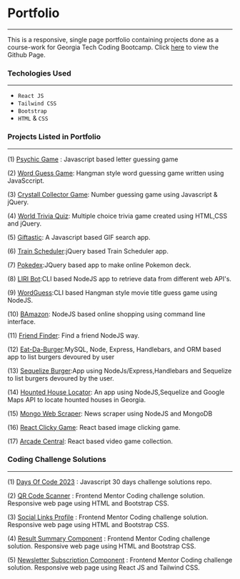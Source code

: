 # Portfolio
---
This is a responsive, single page portfolio containing projects done as a course-work for Georgia Tech Coding Bootcamp. 
Click [here](https://pshegde123.github.io/Portfolio.github.io/) to view the Github Page.

### Techologies Used
---
* `React JS`
* `Tailwind CSS`
* `Bootstrap`
* `HTML` & `CSS` 

### Projects Listed in Portfolio
---
(1) [Psychic Game](https://github.com/pshegde123/Psychic-Game.github.io) : Javascript based letter guessing game

(2) [Word Guess Game](https://github.com/pshegde123/Word-Guess-Game): Hangman style word guessing game written using JavaSccript.

(3) [Crystall Collector Game](https://github.com/pshegde123/unit-4-game.github.io): Number guessing game using Javascript & jQuery.

(4) [World Trivia Quiz](https://github.com/pshegde123/TriviaGame.github.io): Multiple choice trivia game created using HTML,CSS and jQuery.

(5) [Giftastic](https://github.com/pshegde123/GifTastic.github.io): A Javascript based GIF search app.

(6) [Train Scheduler](https://github.com/pshegde123/TrainScheduler.github.io):jQuery based Train Scheduler app.

(7) [Pokedex](https://github.com/pshegde123/pokedex.github.io):JQuery based app to make online Pokemon deck.

(8) [LIRI Bot](https://github.com/pshegde123/liri-node-app):CLI based NodeJS app to retrieve data from different web API's.

(9) [WordGuess](https://github.com/pshegde123/Constructor-word-game):CLI based Hangman style movie title guess game using NodeJS.

(10) [BAmazon](https://github.com/pshegde123/NodeJS-Shopping-App): NodeJS based online shopping using command line interface.

(11) [Friend Finder](https://github.com/pshegde123/FriendFinder): Find a friend NodeJS way.

(12) [Eat-Da-Burger](https://github.com/pshegde123/burger):MySQL, Node, Express, Handlebars, and ORM based app to list burgers devoured by user

(13) [Sequelize Burger](https://github.com/pshegde123/sequelizedBurger):App using NodeJs/Express,Handlebars and Sequelize to list burgers devoured by the user.

(14) [Hounted House Locator](https://github.com/pshegde123/gt-project2-group4): An app using NodeJS,Sequelize and Google Maps API to locate hounted houses in Georgia.

(15) [Mongo Web Scraper](https://github.com/pshegde123/web-scrapper): News scraper using NodeJS and MongoDB

(16) [React Clicky Game](https://github.com/pshegde123/ReactClickyGame): React based image clicking game.

(17) [Arcade Central](https://github.com/pshegde123/project-3): React based video game collection.

### Coding Challenge Solutions
---
(1) [Days Of Code 2023](https://github.com/pshegde123/wwcode-days-of-code-challenge-2024) : Javascript 30 days challenge solutions repo.

(2) [QR Code Scanner](https://pshegde123.github.io/qrcode_scanner/qr-code-component-main/src/index.html) : Frontend Mentor Coding challenge solution. Responsive web page using HTML and Bootstrap CSS.

(3) [Social Links Profile](https://pshegde123.github.io/SocialLinksProfile/) : Frontend Mentor Coding challenge solution. Responsive web page using HTML and Bootstrap CSS.

(4) [Result Summary Component](https://pshegde123.github.io/SocialLinksProfile/) : Frontend Mentor Coding challenge solution. Responsive web page using HTML and Bootstrap CSS.

(5) [Newsletter Subscription Component](https://pshegde123.github.io/subscription_page/) : Frontend Mentor Coding challenge solution. Responsive web page using React JS and Tailwind CSS.
